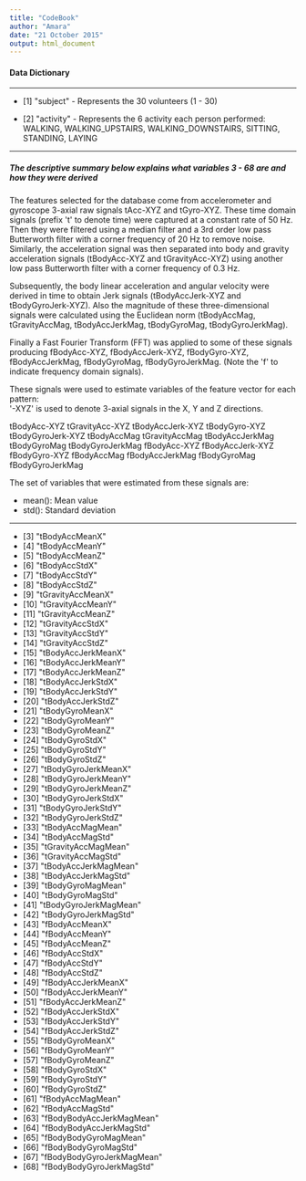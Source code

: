 ```yaml
---
title: "CodeBook"
author: "Amara"
date: "21 October 2015"
output: html_document
---
```


#### Data Dictionary

***

* [1] "subject" - Represents the 30 volunteers  (1 - 30)

* [2] "activity" - Represents the 6 activity each person performed: WALKING, WALKING_UPSTAIRS, WALKING_DOWNSTAIRS, SITTING, STANDING, LAYING



***

##### The descriptive summary below explains what variables 3 - 68 are and how they were derived

The features selected for the database come from accelerometer and gyroscope 3-axial raw signals tAcc-XYZ and tGyro-XYZ. These time domain signals (prefix 't' to denote time) were captured at a constant rate of 50 Hz. Then they were filtered using a median filter and a 3rd order low pass Butterworth filter with a corner frequency of 20 Hz to remove noise. Similarly, the acceleration signal was then separated into body and gravity acceleration signals (tBodyAcc-XYZ and tGravityAcc-XYZ) using another low pass Butterworth filter with a corner frequency of 0.3 Hz. 

Subsequently, the body linear acceleration and angular velocity were derived in time to obtain Jerk signals (tBodyAccJerk-XYZ and tBodyGyroJerk-XYZ). Also the magnitude of these three-dimensional signals were calculated using the Euclidean norm (tBodyAccMag, tGravityAccMag, tBodyAccJerkMag, tBodyGyroMag, tBodyGyroJerkMag). 

Finally a Fast Fourier Transform (FFT) was applied to some of these signals producing fBodyAcc-XYZ, fBodyAccJerk-XYZ, fBodyGyro-XYZ, fBodyAccJerkMag, fBodyGyroMag, fBodyGyroJerkMag. (Note the 'f' to indicate frequency domain signals). 

These signals were used to estimate variables of the feature vector for each pattern:  
'-XYZ' is used to denote 3-axial signals in the X, Y and Z directions.

tBodyAcc-XYZ
tGravityAcc-XYZ
tBodyAccJerk-XYZ
tBodyGyro-XYZ
tBodyGyroJerk-XYZ
tBodyAccMag
tGravityAccMag
tBodyAccJerkMag
tBodyGyroMag
tBodyGyroJerkMag
fBodyAcc-XYZ
fBodyAccJerk-XYZ
fBodyGyro-XYZ
fBodyAccMag
fBodyAccJerkMag
fBodyGyroMag
fBodyGyroJerkMag

The set of variables that were estimated from these signals are: 

* mean(): Mean value
* std(): Standard deviation

***

* [3] "tBodyAccMeanX"   
* [4] "tBodyAccMeanY"           
* [5] "tBodyAccMeanZ"            
* [6] "tBodyAccStdX"            
* [7] "tBodyAccStdY"             
* [8] "tBodyAccStdZ"             
* [9] "tGravityAccMeanX"        
* [10] "tGravityAccMeanY"        
* [11] "tGravityAccMeanZ"         
* [12] "tGravityAccStdX"         
* [13] "tGravityAccStdY"          
* [14] "tGravityAccStdZ"          
* [15] "tBodyAccJerkMeanX"       
* [16] "tBodyAccJerkMeanY"        
* [17] "tBodyAccJerkMeanZ"        
* [18] "tBodyAccJerkStdX"        
* [19] "tBodyAccJerkStdY"         
* [20] "tBodyAccJerkStdZ"         
* [21] "tBodyGyroMeanX"          
* [22] "tBodyGyroMeanY"           
* [23] "tBodyGyroMeanZ"           
* [24] "tBodyGyroStdX"           
* [25] "tBodyGyroStdY"            
* [26] "tBodyGyroStdZ"            
* [27] "tBodyGyroJerkMeanX"      
* [28] "tBodyGyroJerkMeanY"       
* [29] "tBodyGyroJerkMeanZ"       
* [30] "tBodyGyroJerkStdX"       
* [31] "tBodyGyroJerkStdY"        
* [32] "tBodyGyroJerkStdZ"        
* [33] "tBodyAccMagMean"         
* [34] "tBodyAccMagStd"           
* [35] "tGravityAccMagMean"       
* [36] "tGravityAccMagStd"       
* [37] "tBodyAccJerkMagMean"      
* [38] "tBodyAccJerkMagStd"       
* [39] "tBodyGyroMagMean"        
* [40] "tBodyGyroMagStd"          
* [41] "tBodyGyroJerkMagMean"     
* [42] "tBodyGyroJerkMagStd"     
* [43] "fBodyAccMeanX"            
* [44] "fBodyAccMeanY"            
* [45] "fBodyAccMeanZ"           
* [46] "fBodyAccStdX"             
* [47] "fBodyAccStdY"             
* [48] "fBodyAccStdZ"            
* [49] "fBodyAccJerkMeanX"        
* [50] "fBodyAccJerkMeanY"        
* [51] "fBodyAccJerkMeanZ"       
* [52] "fBodyAccJerkStdX"         
* [53] "fBodyAccJerkStdY"         
* [54] "fBodyAccJerkStdZ"        
* [55] "fBodyGyroMeanX"           
* [56] "fBodyGyroMeanY"           
* [57] "fBodyGyroMeanZ"          
* [58] "fBodyGyroStdX"            
* [59] "fBodyGyroStdY"            
* [60] "fBodyGyroStdZ"           
* [61] "fBodyAccMagMean"          
* [62] "fBodyAccMagStd"           
* [63] "fBodyBodyAccJerkMagMean"
* [64] "fBodyBodyAccJerkMagStd"   
* [65] "fBodyBodyGyroMagMean"     
* [66] "fBodyBodyGyroMagStd"     
* [67] "fBodyBodyGyroJerkMagMean" 
* [68] "fBodyBodyGyroJerkMagStd" 